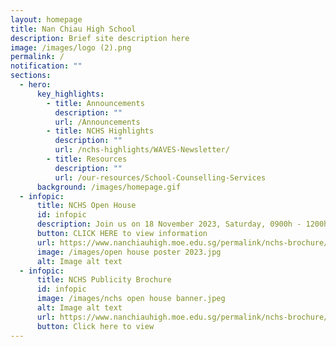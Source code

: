 ```yaml
---
layout: homepage
title: Nan Chiau High School
description: Brief site description here
image: /images/logo (2).png
permalink: /
notification: ""
sections:
  - hero:
      key_highlights:
        - title: Announcements
          description: ""
          url: /Announcements
        - title: NCHS Highlights
          description: ""
          url: /nchs-highlights/WAVES-Newsletter/
        - title: Resources
          description: ""
          url: /our-resources/School-Counselling-Services
      background: /images/homepage.gif
  - infopic:
      title: NCHS Open House
      id: infopic
      description: Join us on 18 November 2023, Saturday, 0900h - 1200h.
      button: CLICK HERE to view information
      url: https://www.nanchiauhigh.moe.edu.sg/permalink/nchs-brochure/
      image: /images/open house poster 2023.jpg
      alt: Image alt text
  - infopic:
      title: NCHS Publicity Brochure
      id: infopic
      image: /images/nchs open house banner.jpeg
      alt: Image alt text
      url: https://www.nanchiauhigh.moe.edu.sg/permalink/nchs-brochure/
      button: Click here to view
---
```

